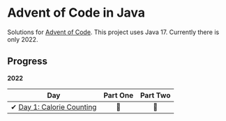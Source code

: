 # Advent of Code in Java

Solutions for [Advent of Code][aoc]. This project uses Java 17.
Currently there is only 2022.

[aoc]: https://adventofcode.com/

## Progress

**2022**

| Day                                                                                    | Part One | Part Two |
|----------------------------------------------------------------------------------------|:--------:|:--------:|
| ✔ [Day 1: Calorie Counting](src/main/java/com/maeldonnart/twentytwo/dayone)            |    🌟    |    🌟    |
